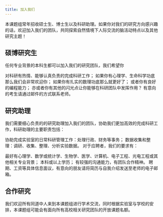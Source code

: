 ```yaml
---
title: 加入我们
---
```


本课题组常年招收硕士生、博士生以及科研助理。如果你对我们的研究方向感兴趣的话，欢迎加入我们的团队，共同探索自然情境下人际交流的脑活动特点以及其他研究主题！

## 硕博研究生
任何专业背景的本科生都可以加入我们的研究团队，我们希望你

对科研有热情、能够认真负责的完成科研工作；
如果你有心理学、生命科学功底那么我们会非常欢迎你；
如果你有扎实的数理功底那么就更好了；
或者你有良好的编程能力；
亦或者你有其他的闪光点让你能够在科研团队中发挥作用？
有意向的考生请通过邮件的方式联系老师。

## 研究助理
我们需要细心负责的的研究助理加入我们的团队，协助我们更加高效的完成科研工作，科研助理的主要职责包括：

协助完成实验室的日常科研管理工作：处理行政、财务等事务；
数据收集和整理：调研、收集、整理、分析实验数据。
对于应聘者，我们的要求有：

最好有心理学、数学或统计学、生物学、医学、计算机、电子工程、光电工程或其他相关专业背景；
本科或以上学历；
有较强的沟通能力，有团队合作精神。
聘期、工资等具体信息面议，有意向的朋友请将简历与自我介绍发送至老师的电子邮箱。

## 合作研究
我们欢迎所有同道中人来到本课题组进行学术交流，同时根据实验室与学校的安排，本课题组可能会有面向所有高校相关研究团队的开放课题名额。